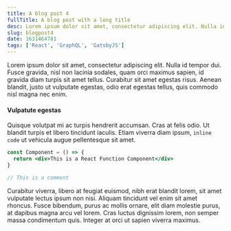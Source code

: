 ```yaml
---
title: A blog post 4
fullTitle: A blog post with a long title
desc: Lorem ipsum dolor sit amet, consectetur adipiscing elit. Nulla id tempor dui. Fusce gravida, nisl non lacinia sodales, quam orci maximus sapien, id gravida diam turpis sit amet tellus. Curabitur sit amet egestas risus.
slug: blogpost4
date: 1631464781
tags: ['React', 'GraphQL', 'GatsbyJS']
---
```


Lorem ipsum dolor sit amet, consectetur adipiscing elit. Nulla id tempor dui. Fusce gravida, nisl non lacinia sodales, quam orci maximus sapien, id gravida diam turpis sit amet tellus.
Curabitur sit amet egestas risus. Aenean blandit, justo ut vulputate egestas, odio erat egestas tellus, quis commodo nisl magna nec enim.

#### Vulpatute egestas

Quisque volutpat mi ac turpis hendrerit accumsan. Cras at felis odio. Ut blandit turpis et libero tincidunt iaculis. Etiam viverra diam ipsum, `inline code` ut vehicula augue pellentesque sit amet.

```jsx
const Component = () => {
  return <div>This is a React Function Component</div>
}

// This is a comment
```

Curabitur viverra, libero at feugiat euismod, nibh erat blandit lorem, sit amet vulputate lectus ipsum non nisi. Aliquam tincidunt vel enim sit amet rhoncus. Fusce bibendum, purus ac mollis ornare, elit diam molestie purus, at dapibus magna arcu vel lorem. Cras luctus dignissim lorem, non semper massa condimentum quis. Integer at orci ut sapien viverra maximus.
